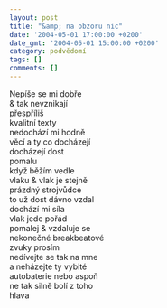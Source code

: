 ```yaml
---
layout: post
title: "&amp; na obzoru nic"
date: '2004-05-01 17:00:00 +0200'
date_gmt: '2004-05-01 15:00:00 +0200'
category: podvědomí
tags: []
comments: []
---
```

<p>Nepíše se mi dobře<br>
&amp; tak nevznikají<br>
přespříliš<br>
kvalitní texty<br>
nedochází mi hodně<br>
věcí a ty co docházejí<br>
docházejí dost<br>
pomalu<br>
když běžím vedle<br>
vlaku &amp; vlak je stejně<br>
prázdný strojvůdce<br>
to už dost dávno vzdal<br>
dochází mi síla<br>
vlak jede pořád<br>
pomalej &amp; vzdaluje se<br>
nekonečné breakbeatové<br>
zvuky prosím<br>
nedívejte se tak na mne<br>
a neházejte ty vybité<br>
autobaterie nebo aspoň<br>
ne tak silně bolí z toho<br>
hlava</p>
